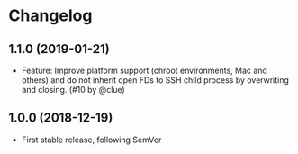 # Changelog

## 1.1.0 (2019-01-21)

*   Feature: Improve platform support (chroot environments, Mac and others) and
    do not inherit open FDs to SSH child process by overwriting and closing.
    (#10 by @clue)

## 1.0.0 (2018-12-19)

*   First stable release, following SemVer
